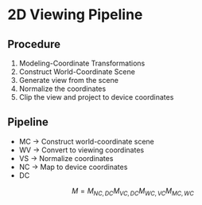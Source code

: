 # 2D Viewing Pipeline
## Procedure
1. Modeling-Coordinate Transformations
2. Construct World-Coordinate Scene
3. Generate view from the scene
4. Normalize the coordinates
5. Clip the view and project to device coordinates
## Pipeline
- MC -> Construct world-coordinate scene
- WV -> Convert to viewing coordinates
- VS -> Normalize coordinates
- NC -> Map to device coordinates
- DC

$$M = M_{NC,DC}M_{VC,DC}M_{WC,VC}M_{MC,WC}$$